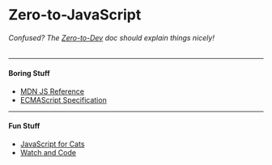 # Zero-to-JavaScript

###### Confused? The [Zero-to-Dev](../..) doc should explain things nicely!

---
#### Boring Stuff

- [MDN JS Reference](https://developer.mozilla.org/en-US/docs/Web/JavaScript/Reference)
- [ECMAScript Specification](https://tc39.github.io/ecma262/) 

---
#### Fun Stuff
- [JavaScript for Cats](http://jsforcats.com/)
- [Watch and Code](https://watchandcode.com/p/practical-javascript)

